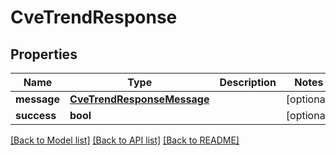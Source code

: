 # CveTrendResponse

## Properties
Name | Type | Description | Notes
------------ | ------------- | ------------- | -------------
**message** | [**CveTrendResponseMessage**](CveTrendResponseMessage.md) |  | [optional] 
**success** | **bool** |  | [optional] 

[[Back to Model list]](../README.md#documentation-for-models) [[Back to API list]](../README.md#documentation-for-api-endpoints) [[Back to README]](../README.md)



